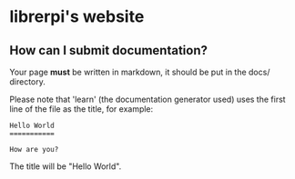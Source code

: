 # librerpi's website

## How can I submit documentation?

Your page **must** be written in markdown, 
it should be put in the docs/ directory.

Please note that 'learn' (the documentation 
generator used) uses the first line of the 
file as the title, for example:

	Hello World
	===========

	How are you?

The title will be "Hello World".


